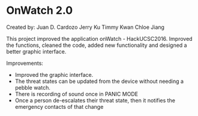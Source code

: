 # OnWatch 2.0 

Created by:
Juan D. Cardozo
Jerry Ku
Timmy Kwan
Chloe Jiang

This project improved the application onWatch - HackUCSC2016. Improved the functions, cleaned the code, added new functionality and designed a better graphic interface.

Improvements:
- Improved the graphic interface.
- The threat states can be updated from the device without needing a pebble watch.
- There is recording of sound once in PANIC MODE
- Once a person de-escalates their threat state, then it notifies the emergency contacts of that change


 
 
